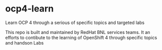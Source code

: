 # ocp4-learn
Learn OCP 4 through a serious of specific topics and targeted labs

This repo is built and maintained by RedHat BNL services teams. It an efforts to contibute to the learning of OpenShift 4 through specific topics and handson Labs
